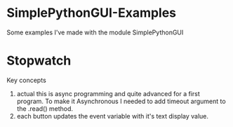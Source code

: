 # SimplePythonGUI-Examples
Some examples I've made with the module SimplePythonGUI

# Stopwatch
Key concepts

1. actual this is async programming and quite advanced for a first program. To make it Asynchronous I needed to add timeout argument to the .read() method. 
2. each button updates the event variable with it's text display value. 
